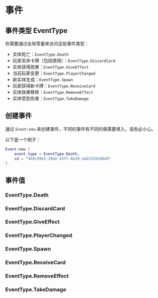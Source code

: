 # 事件

## 事件类型 EventType

你需要通过全局常量来访问这些事件类型：

- 实体死亡：`EventType.Death`
- 玩家丢弃卡牌（包括使用）：`EventType.DiscardCard`
- 实体获得效果：`EventType.GiveEffect`
- 当前玩家变更：`EventType.PlayerChanged`
- 新实体生成：`EventType.Spawn`
- 玩家获得新卡牌：`EventType.ReceiveCard`
- 实体效果移除：`EventType.RemoveEffect`
- 实体受到伤害：`EventType.TakeDamage`

## 创建事件

通过 `Event:new` 来创建事件，不同的事件有不同的值需要填入，请务必小心。

以下是一个例子：

```lua
Event:new {
    event_type = EventType.Death,
    id = "4d4c9983-20de-43ff-8a39-da815583d6d9"
}
```

## 事件值

### EventType.Death
### EventType.DiscardCard
### EventType.GiveEffect
### EventType.PlayerChanged
### EventType.Spawn
### EventType.ReceiveCard
### EventType.RemoveEffect
### EventType.TakeDamage